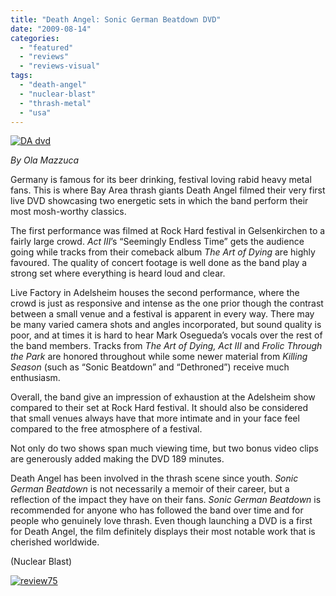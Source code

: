 ```yaml
---
title: "Death Angel: Sonic German Beatdown DVD"
date: "2009-08-14"
categories: 
  - "featured"
  - "reviews"
  - "reviews-visual"
tags: 
  - "death-angel"
  - "nuclear-blast"
  - "thrash-metal"
  - "usa"
---
```


[![DA dvd](http://www.hellbound.ca/wp-content/uploads/2009/08/DA-dvd.jpg "DA dvd")](http://www.hellbound.ca/wp-content/uploads/2009/08/DA-dvd.jpg)

_By Ola Mazzuca_

Germany is famous for its beer drinking, festival loving rabid heavy metal fans. This is where Bay Area thrash giants Death Angel filmed their very first live DVD showcasing two energetic sets in which the band perform their most mosh-worthy classics.

The first performance was filmed at Rock Hard festival in Gelsenkirchen to a fairly large crowd. _Act III_’s “Seemingly Endless Time” gets the audience going while tracks from their comeback album _The Art of Dying_ are highly favoured. The quality of concert footage is well done as the band play a strong set where everything is heard loud and clear.

Live Factory in Adelsheim houses the second performance, where the crowd is just as responsive and intense as the one prior though the contrast between a small venue and a festival is apparent in every way. There may be many varied camera shots and angles incorporated, but sound quality is poor, and at times it is hard to hear Mark Osegueda’s vocals over the rest of the band members. Tracks from _The Art of Dying, Act III_ and _Frolic Through the Park_ are honored throughout while some newer material from _Killing Season_ (such as “Sonic Beatdown” and “Dethroned”) receive much enthusiasm.

Overall, the band give an impression of exhaustion at the Adelsheim show compared to their set at Rock Hard festival. It should also be considered that small venues always have that more intimate and in your face feel compared to the free atmosphere of a festival.

Not only do two shows span much viewing time, but two bonus video clips are generously added making the DVD 189 minutes.

Death Angel has been involved in the thrash scene since youth. _Sonic German Beatdown_ is not necessarily a memoir of their career, but a reflection of the impact they have on their fans. _Sonic German Beatdown_ is recommended for anyone who has followed the band over time and for people who genuinely love thrash. Even though launching a DVD is a first for Death Angel, the film definitely displays their most notable work that is cherished worldwide.

(Nuclear Blast)

[![review75](http://www.hellbound.ca/wp-content/uploads/2009/06/review753.png "review75")](http://www.hellbound.ca/wp-content/uploads/2009/06/review753.png)
